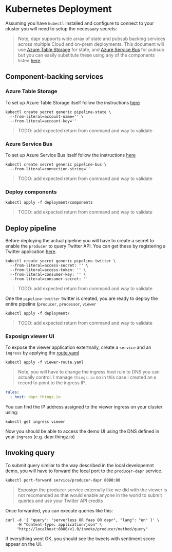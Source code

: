 # Kubernetes Deployment

Assuming you have `kubectl` installed and configure to connect to your cluster you will need to setup the necessary secrets:

> Note, dapr supports wide array of state and pubsub backing services across multiple Cloud and on-prem deployments. This document will use [Azure Table Storage](https://docs.microsoft.com/en-us/azure/storage/common/storage-account-create?tabs=azure-portal) for state, and [Azure Service Bus](https://docs.microsoft.com/en-us/azure/service-bus-messaging/service-bus-quickstart-topics-subscriptions-portal) for pubsub but you can easily substitute these using any of the components listed [here](https://github.com/dapr/docs/tree/master/howto).

## Component-backing services 

### Azure Table Storage

To set up Azure Table Storage itself follow the instructions [here](https://docs.microsoft.com/en-us/azure/storage/common/storage-account-create?tabs=azure-portal)

```shell
kubectl create secret generic pipeline-state \
  --from-literal=account-name='' \
  --from-literal=account-key=''
```

> TODO: add expected return from command and way to validate 

### Azure Service Bus

To set up Azure Service Bus itself follow the instructions [here](https://docs.microsoft.com/en-us/azure/service-bus-messaging/service-bus-quickstart-topics-subscriptions-portal)


```shell
kubectl create secret generic pipeline-bus \
  --from-literal=connection-string=''
```

> TODO: add expected return from command and way to validate 


### Deploy components

```shell
kubectl apply -f deployment/components
```

> TODO: add expected return from command and way to validate 


## Deploy pipeline 

Before deploying the actual pipeline you will have to create a secret to enable the `producer` to query Twitter API. You can get these by registering a Twitter application [here](https://developer.twitter.com/en/apps/create).


```shell
kubectl create secret generic pipeline-twitter \
  --from-literal=access-secret: '' \
  --from-literal=access-token: '' \
  --from-literal=consumer-key: '' \
  --from-literal=consumer-secret: ''
```

> TODO: add expected return from command and way to validate 

One the `pipeline-twitter` twitter is created, you are ready to deploy the entire pipeline (`producer`, `processor`, `viewer`

```shell
kubectl apply -f deployment/
```

> TODO: add expected return from command and way to validate 

### Exposign viewer UI

To expose the viewer application extertnally, create a `service` and an `ingress` by applying the [route.yaml](./route.yaml)

```shell
kubectl apply -f viewer-route.yaml
```

> Note, you will have to change the ingress host rule to DNS you can actually control. I manage `things.io` so in this case I created an `A` record to point to the ingress IP. 

```yaml
rules:
  - host: dapr.thingz.io
 ```

You can find the IP address assigned to the viewer ingress on your cluster using:

`kubectl get ingress viewer`

Now you should be able to access the demo UI using the DNS defined in your `ingress` (e.g. dapr.thingz.io)

## Invoking query

To submit query similar to the way described in the local developemnt demo, you will have to forward the local port to the `producer-dapr` service.

```shell
kubectl port-forward service/producer-dapr 8080:80
```

> Exposign the producer service externally like we did with the viewer is not recomanded as that would enable anyone in the world to submit queries and use your Twitter API credits

Once forwarded, you can execute queries like this: 

```shell
curl -d '{ "query": "serverless OR faas OR dapr", "lang": "en" }' \
     -H "Content-type: application/json" \
     "http://localhost:8080/v1.0/invoke/producer/method/query"
```

If everything went OK, you should see the tweets with sentiment score appear on the UI. 
